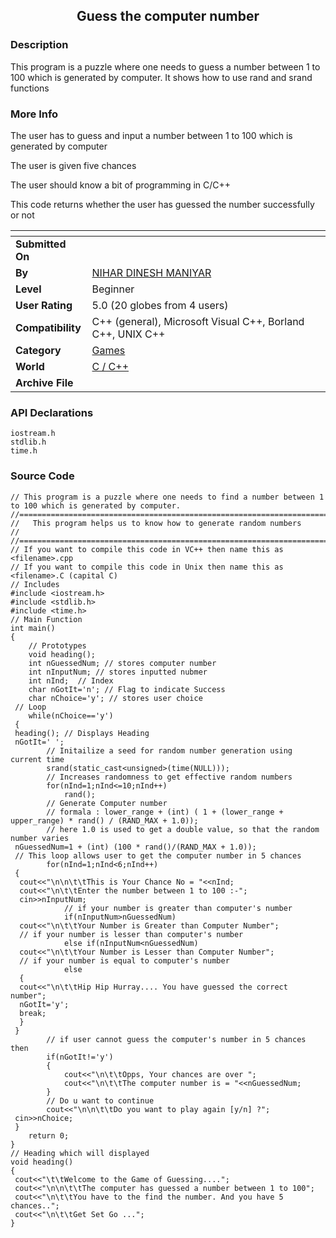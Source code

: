 ﻿<div align="center">

## Guess the computer number


</div>

### Description

This program is a puzzle where one needs to guess a number between 1 to 100 which is generated by computer. It shows how to use rand and srand functions
 
### More Info
 
The user has to guess and input a number between 1 to 100 which is generated by computer

The user is given five chances

The user should know a bit of programming in C/C++

This code returns whether the user has guessed the number successfully or not


<span>             |<span>
---                |---
**Submitted On**   |
**By**             |[NIHAR DINESH MANIYAR](https://github.com/Planet-Source-Code/PSCIndex/blob/master/ByAuthor/nihar-dinesh-maniyar.md)
**Level**          |Beginner
**User Rating**    |5.0 (20 globes from 4 users)
**Compatibility**  |C\+\+ \(general\), Microsoft Visual C\+\+, Borland C\+\+, UNIX C\+\+
**Category**       |[Games](https://github.com/Planet-Source-Code/PSCIndex/blob/master/ByCategory/games__3-13.md)
**World**          |[C / C\+\+](https://github.com/Planet-Source-Code/PSCIndex/blob/master/ByWorld/c-c.md)
**Archive File**   |[](https://github.com/Planet-Source-Code/nihar-dinesh-maniyar-guess-the-computer-number__3-7255/archive/master.zip)

### API Declarations

```
iostream.h
stdlib.h
time.h
```


### Source Code

```
// This program is a puzzle where one needs to find a number between 1 to 100 which is generated by computer.
//============================================================================================================//
//   This program helps us to know how to generate random numbers    //
//============================================================================================================//
// If you want to compile this code in VC++ then name this as <filename>.cpp
// If you want to compile this code in Unix then name this as <filename>.C (capital C)
// Includes
#include <iostream.h>
#include <stdlib.h>
#include <time.h>
// Main Function
int main()
{
	// Prototypes
	void heading();
	int nGuessedNum; // stores computer number
	int nInputNum; // stores inputted nubmer
	int nInd;  // Index
	char nGotIt='n'; // Flag to indicate Success
	char nChoice='y'; // stores user choice
 // Loop
	while(nChoice=='y')
 {
 heading(); // Displays Heading
 nGotIt=' ';
		// Initailize a seed for random number generation using current time
		srand(static_cast<unsigned>(time(NULL)));
		// Increases randomness to get effective random numbers
		for(nInd=1;nInd<=10;nInd++)
			rand();
		// Generate Computer number
		// formala : lower_range + (int) ( 1 + (lower_range + upper_range) * rand() / (RAND_MAX + 1.0));
		// here 1.0 is used to get a double value, so that the random number varies
 nGuessedNum=1 + (int) (100 * rand()/(RAND_MAX + 1.0));
 // This loop allows user to get the computer number in 5 chances
		for(nInd=1;nInd<6;nInd++)
 {
  cout<<"\n\n\t\tThis is Your Chance No = "<<nInd;
  cout<<"\n\t\tEnter the number between 1 to 100 :-";
  cin>>nInputNum;
			// if your number is greater than computer's number
			if(nInputNum>nGuessedNum)
  cout<<"\n\t\tYour Number is Greater than Computer Number";
  // if your number is lesser than computer's number
			else if(nInputNum<nGuessedNum)
  cout<<"\n\t\tYour Number is Lesser than Computer Number";
  // if your number is equal to computer's number
			else
  {
  cout<<"\n\t\tHip Hip Hurray.... You have guessed the correct number";
  nGotIt='y';
  break;
  }
 }
		// if user cannot guess the computer's number in 5 chances then
		if(nGotIt!='y')
		{
			cout<<"\n\t\tOpps, Your chances are over ";
			cout<<"\n\t\tThe computer number is = "<<nGuessedNum;
		}
		// Do u want to continue
		cout<<"\n\n\t\tDo you want to play again [y/n] ?";
 cin>>nChoice;
 }
	return 0;
}
// Heading which will displayed
void heading()
{
 cout<<"\t\tWelcome to the Game of Guessing....";
 cout<<"\n\n\t\tThe computer has guessed a number between 1 to 100";
 cout<<"\n\t\tYou have to the find the number. And you have 5 chances..";
 cout<<"\n\t\tGet Set Go ...";
}
```

